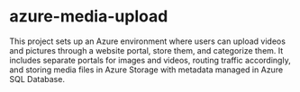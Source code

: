 # azure-media-upload
This project sets up an Azure environment where users can upload videos and pictures through a website portal, store them, and categorize them. It includes separate portals for images and videos, routing traffic accordingly, and storing media files in Azure Storage with metadata managed in Azure SQL Database.

